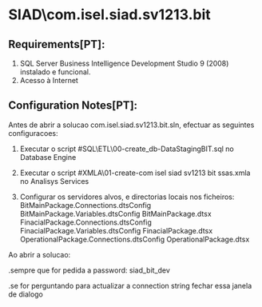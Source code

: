 # SIAD\com.isel.siad.sv1213.bit

## Requirements[PT]:
1. SQL Server Business Intelligence Development Studio 9 (2008) instalado e funcional.
2. Acesso à Internet

## Configuration Notes[PT]:
Antes de abrir a solucao com.isel.siad.sv1213.bit.sln, efectuar as seguintes configuracoes:

1) Executar o script \#SQL\ETL\00-create_db-DataStagingBIT.sql no Database Engine

2) Executar o script \#XMLA\01-create-com isel siad sv1213 bit ssas.xmla no Analisys Services

3) Configurar os servidores alvos, e directorias locais nos ficheiros:
	BitMainPackage.Connections.dtsConfig
	BitMainPackage.Variables.dtsConfig
	BitMainPackage.dtsx
	FinacialPackage.Connections.dtsConfig
	FinacialPackage.Variables.dtsConfig
	FinacialPackage.dtsx
	OperationalPackage.Connections.dtsConfig
	OperationalPackage.dtsx

Ao abrir a solucao:

.sempre que for pedida a password: siad_bit_dev

.se for perguntando para actualizar a connection string fechar essa janela de dialogo